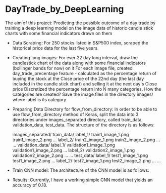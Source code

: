 # DayTrade_by_DeepLearning

The aim of this project: Predicting the possible outcome of a day trade by training a deep learning model on the image data of historic candle stick charts with some financial indicators drawn on them 

- Data Scraping: 
	For 250 stocks listed in S&P500 index, scraped the historical price data for the last five years. 

- Creating .png images:
	For ever 22 day long interval, draw the candlestick chart of the data along with some financial indicators (bollinger bands for now) on it
	For each image file, created day_trade_precentage feature - calculated as the percentage return of buying the stock at the Close price of the 22nd day (the last day included in the candle stick chart) and selling it at the next day's Close price
	Discretized the percentage return into N many categories. 
		How the categories are created? 
	Save the image files in the directory images/<label> where label is its category

- Preparing Data Directory for flow_from_directory: 
	In order to be able to use flow_from_directory method of Keras, split the data into 3 directories under images_separated directory, called train_data, validation_data, test_data. The structure of the directory is as follows:

	images_separated/
		train_data/
			label_1/
				train1_image_1.png
				train1_image_2.png
				...
			label_2/
				train2_image_1.png
				train2_image_2.png
				...
			...
		validation_data/
			label_1/
				validation1_image_1.png
				validation1_image_2.png
				...
			label_2/
				validation2_image_1.png
				validation2_image_2.png
				...
			...
		test_data/
			label_1/
				test1_image_1.png
				test1_image_2.png
				...
			label_2/
				test2_image_1.png
				test2_image_2.png
				...
			...

- Train CNN model: 
	The architecture of the CNN model is as follows:

- Results: 
	Currently, I have a working simple CNN model that yields an accuracy of 0.18. 
